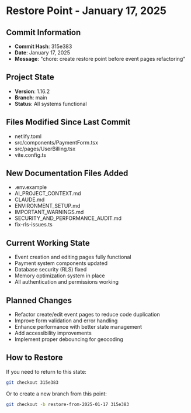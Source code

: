# Restore Point - January 17, 2025

## Commit Information
- **Commit Hash**: 315e383
- **Date**: January 17, 2025
- **Message**: "chore: create restore point before event pages refactoring"

## Project State
- **Version**: 1.16.2
- **Branch**: main
- **Status**: All systems functional

## Files Modified Since Last Commit
- netlify.toml
- src/components/PaymentForm.tsx
- src/pages/UserBilling.tsx
- vite.config.ts

## New Documentation Files Added
- .env.example
- AI_PROJECT_CONTEXT.md
- CLAUDE.md
- ENVIRONMENT_SETUP.md
- IMPORTANT_WARNINGS.md
- SECURITY_AND_PERFORMANCE_AUDIT.md
- fix-rls-issues.ts

## Current Working State
- Event creation and editing pages fully functional
- Payment system components updated
- Database security (RLS) fixed
- Memory optimization system in place
- All authentication and permissions working

## Planned Changes
- Refactor create/edit event pages to reduce code duplication
- Improve form validation and error handling
- Enhance performance with better state management
- Add accessibility improvements
- Implement proper debouncing for geocoding

## How to Restore
If you need to return to this state:
```bash
git checkout 315e383
```

Or to create a new branch from this point:
```bash
git checkout -b restore-from-2025-01-17 315e383
```